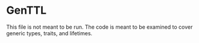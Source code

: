 # GenTTL
This file is not meant to be run. The code is meant to be examined to cover generic types, traits, and lifetimes.